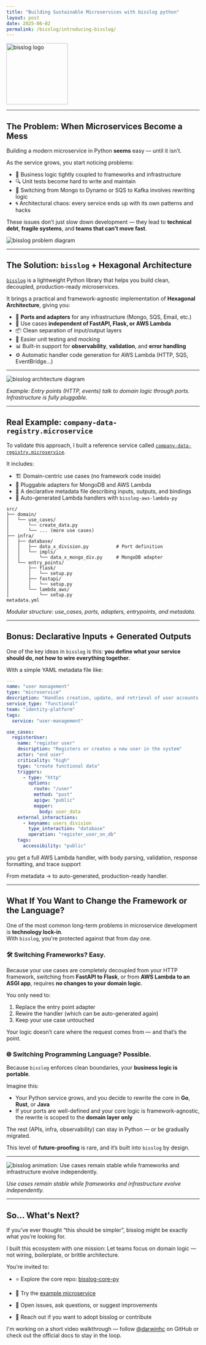 ```yaml
---
title: "Building Sustainable Microservices with bisslog python"
layout: post
date: 2025-06-02
permalink: /bisslog/introducing-bisslog/
---
```



<p>
  <img src="/assets/img/brand/bisslog-logo-imagotipo.png" alt="bisslog logo" width="160"/>
</p>

---

## The Problem: When Microservices Become a Mess

Building a modern microservice in Python **seems** easy — until it isn’t.

As the service grows, you start noticing problems:

- 🧱 Business logic tightly coupled to frameworks and infrastructure
- 🔍 Unit tests become hard to write and maintain
- 🔄 Switching from Mongo to Dynamo or SQS to Kafka involves rewriting logic
- 🌀 Architectural chaos: every service ends up with its own patterns and hacks

These issues don’t just slow down development — they lead to **technical debt**, **fragile systems**, and **teams that can’t move fast**.

![bisslog problem diagram](/assets/img/entry-points-problem.png)

---

## The Solution: `bisslog` + Hexagonal Architecture

[`bisslog`](https://github.com/darwinhc/bisslog-core-py) is a lightweight Python library that helps you build clean, decoupled, production-ready microservices.

It brings a practical and framework-agnostic implementation of **Hexagonal Architecture**, giving you:

- 🔌 **Ports and adapters** for any infrastructure (Mongo, SQS, Email, etc.)
- 🧠 Use cases **independent of FastAPI, Flask, or AWS Lambda**
- 📦 Clean separation of input/output layers
- 🧪 Easier unit testing and mocking
- 📊 Built-in support for **observability**, **validation**, and **error handling**
- ⚙️ Automatic handler code generation for AWS Lambda (HTTP, SQS, EventBridge...)

---

![bisslog architecture diagram](/assets/img/entry-points-explanation.png)

*Example: Entry points (HTTP, events) talk to domain logic through ports. Infrastructure is fully pluggable.*

---

## Real Example: `company-data-registry.microservice`

To validate this approach, I built a reference service called [`company-data-registry.microservice`](https://github.com/darwinhc/company-data-registry.microservice).

It includes:

- 🏗️ Domain-centric use cases (no framework code inside)
- 🧩 Pluggable adapters for MongoDB and AWS Lambda
- 📝 A declarative metadata file describing inputs, outputs, and bindings
- 🚀 Auto-generated Lambda handlers with `bisslog-aws-lambda-py`

```text
src/
├── domain/
│   └── use_cases/
│       └── create_data.py
│       └── ... (more use cases)
├── infra/
│   ├── database/
│   │   ├── data_x_division.py          # Port definition
│   │   └── impls/
│   │       └── data_x_mongo_div.py     # MongoDB adapter
│   └── entry_points/
│       ├── flask/
│       │   └── setup.py
│       ├── fastapi/
│       │   └── setup.py
│       └── lambda_aws/
│           └── setup.py
metadata.yml
```

*Modular structure: use_cases, ports, adapters, entrypoints, and metadata.*

---

## Bonus: Declarative Inputs + Generated Outputs

One of the key ideas in `bisslog` is this: **you define what your service should do, not how to wire everything together.**

With a simple YAML metadata file like:

```yaml
---
name: "user management"
type: "microservice"
description: "Handles creation, update, and retrieval of user accounts in the system"
service_type: "functional"
team: "identity-platform"
tags:
  service: "user-management"

use_cases:
  registerUser:
    name: "register user"
    description: "Registers or creates a new user in the system"
    actor: "end user"
    criticality: "high"
    type: "create functional data"
    triggers:
      - type: "http"
        options:
          route: "/user"
          method: "post"
          apigw: "public"
          mapper:
            body: user_data
    external_interactions:
      - keyname: users_division
        type_interaction: "database"
        operation: "register_user_on_db"
    tags:
      accessibility: "public"
```

you get a full AWS Lambda handler, with body parsing, validation, response formatting, and trace support


 From metadata → to auto-generated, production-ready handler.


---

## What If You Want to Change the Framework or the Language?

One of the most common long-term problems in microservice development is **technology lock-in**.  
With `bisslog`, you're protected against that from day one.

### 🛠️ Switching Frameworks? Easy.

Because your use cases are completely decoupled from your HTTP framework, switching from **FastAPI to Flask**, or from **AWS Lambda to an ASGI app**, requires **no changes to your domain logic**.

You only need to:

1. Replace the entry point adapter
2. Rewire the handler (which can be auto-generated again)
3. Keep your use case untouched

Your logic doesn’t care where the request comes from — and that’s the point.


### 🌐 Switching Programming Language? Possible.

Because `bisslog` enforces clean boundaries, your **business logic is portable**.

Imagine this:

- Your Python service grows, and you decide to rewrite the core in **Go**, **Rust**, or **Java**
- If your ports are well-defined and your core logic is framework-agnostic, the rewrite is scoped to the **domain layer only**

The rest (APIs, infra, observability) can stay in Python — or be gradually migrated.

This level of **future-proofing** is rare, and it’s built into `bisslog` by design.

---

![bisslog animation: Use cases remain stable while frameworks and infrastructure evolve independently.](/assets/img/bisslog-animation.gif)

*Use cases remain stable while frameworks and infrastructure evolve independently.*


---
## So... What's Next?

If you’ve ever thought “this should be simpler”, bisslog might be exactly what you’re looking for.

I built this ecosystem with one mission:
Let teams focus on domain logic — not wiring, boilerplate, or brittle architecture.

You're invited to:

- ⭐ Explore the core repo: [bisslog-core-py](https://github.com/darwinhc/bisslog-core-py)

- 🔬 Try the [example microservice](https://github.com/darwinhc/company-data-registry.microservice)

- 🧵 Open issues, ask questions, or suggest improvements

- 🤝 Reach out if you want to adopt bisslog or contribute

I'm working on a short video walkthrough — follow [@darwinhc](https://github.com/darwinhc) on GitHub or check out the official docs to stay in the loop.

